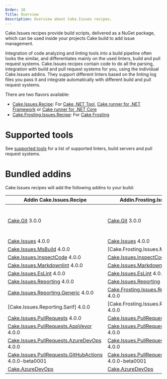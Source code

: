 ```yaml
---
Order: 10
Title: Overview
Description: Overview about Cake.Issues recipes.
---
```

Cake.Issues recipes provide build scripts, delivered as a NuGet package, which can be used inside your projects Cake build to add issue management.

Integration of code analyzing and linting tools into a build pipeline often looks the similar, and differentiates mainly on the used linters, build and pull request systems.
Cake.Issues recipes contain code to do all the parsing, integration with build and pull request systems for you, using the individual Cake.Issues addins.
They support different linters based on the linting log files you pass it and integrate automatically with different build and pull request systems.

There are two flavors available:

* [Cake.Issues.Recipe]: For [Cake .NET Tool], [Cake runner for .NET Framework] or [Cake runner for .NET Core]
* [Cake.Frosting.Issues.Recipe]: For [Cake Frosting]

# Supported tools

See [supported tools] for a list of supported linters, build servers and pull request systems.

# Bundled addins

Cake.Issues recipes will add the following addins to your build:

| Addin Cake.Issues.Recipe                                | Addin.Frosting.Issues.Recipe                            | Remarks |
|---------------------------------------------------------|---------------------------------------------------------|-|
| [Cake.Git] 3.0.0                                        | [Cake.Git] 3.0.0                                        | Only used if `RepositoryInfoProvider` type is set to `RepositoryInfoProviderType.CakeGit`. See [Git repository information configuration] for details. |
| [Cake.Issues] 4.0.0                                     | [Cake.Issues] 4.0.0                                     | |
| [Cake.Issues.MsBuild] 4.0.0                             | [Cake.Frosting.Issues.MsBuild] 4.0.0                    | |
| [Cake.Issues.InspectCode] 4.0.0                         | [Cake.Issues.InspectCode] 4.0.0                         | |
| [Cake.Issues.Markdownlint] 4.0.0                        | [Cake.Issues.Markdownlint] 4.0.0                        | |
| [Cake.Issues.EsLint] 4.0.0                              | [Cake.Issues.EsLint] 4.0.0                              | |
| [Cake.Issues.Reporting] 4.0.0                           | [Cake.Issues.Reporting] 4.0.0                           | |
| [Cake.Issues.Reporting.Generic] 4.0.0                   | [Cake.Frosting.Issues.Reporting.Generic] 4.0.0          | |
| [Cake.Issues.Reporting.Sarif] 4.0.0                     | [Cake.Frosting.Issues.Reporting.Sarif] 4.0.0            | |
| [Cake.Issues.PullRequests] 4.0.0                        | [Cake.Issues.PullRequests] 4.0.0                        | |
| [Cake.Issues.PullRequests.AppVeyor] 4.0.0               | [Cake.Issues.PullRequests.AppVeyor] 4.0.0               | |
| [Cake.Issues.PullRequests.AzureDevOps] 4.0.0            | [Cake.Issues.PullRequests.AzureDevOps] 4.0.0            | |
| [Cake.Issues.PullRequests.GitHubActions] 4.0.0-beta0001 | [Cake.Issues.PullRequests.GitHubActions] 4.0.0-beta0001 | |
| [Cake.AzureDevOps]                                      | [Cake.AzureDevOps]                                      | |

[Cake.Issues.Recipe]: https://www.nuget.org/packages/Cake.Issues.Recipe
[Cake.Frosting.Issues.Recipe]: https://www.nuget.org/packages/Cake.Frosting.Issues.Recipe
[Cake .NET Tool]: https://cakebuild.net/docs/running-builds/runners/dotnet-tool
[Cake runner for .NET Framework]: https://cakebuild.net/docs/running-builds/runners/cake-runner-for-dotnet-framework
[Cake runner for .NET Core]: https://cakebuild.net/docs/running-builds/runners/cake-runner-for-dotnet-core
[Cake Frosting]: https://cakebuild.net/docs/running-builds/runners/cake-frosting
[supported tools]: supported-tools
[Git repository information configuration]: /docs/recipe/configuration#git-repository-information
[Cake.Git]: https://cakebuild.net/extensions/cake-git/
[Cake.Issues]: https://cakebuild.net/extensions/cake-issues/
[Cake.Issues.MsBuild]: https://cakebuild.net/extensions/cake-issues-msbuild/
[Cake.Issues.InspectCode]: https://cakebuild.net/extensions/cake-issues-inspectcode/
[Cake.Issues.Markdownlint]: https://cakebuild.net/extensions/cake-issues-markdownlint/
[Cake.Issues.EsLint]: https://cakebuild.net/extensions/cake-issues-eslint/
[Cake.Issues.Reporting]: https://cakebuild.net/extensions/cake-issues-reporting/
[Cake.Issues.Reporting.Generic]: https://cakebuild.net/extensions/cake-issues-reporting-generic/
[Cake.Frosting.Issues.Reporting.Generic]: https://cakebuild.net/extensions/cake-issues-reporting-generic/
[Cake.Issues.PullRequests]: https://cakebuild.net/extensions/cake-issues-pullrequests/
[Cake.Issues.PullRequests.AppVeyor]: https://cakebuild.net/extensions/cake-issues-pullrequests-appveyor/
[Cake.Issues.PullRequests.AzureDevOps]: https://cakebuild.net/extensions/cake-issues-pullrequests-azuredevops/
[Cake.Issues.PullRequests.GitHubActions]: https://cakebuild.net/extensions/cake-issues-pullrequests-githubactions/
[Cake.AzureDevOps]: https://cakebuild.net/extensions/cake-azuredevops/
